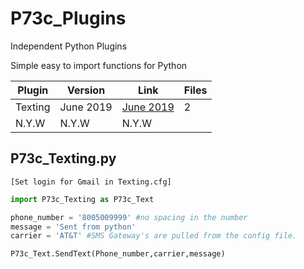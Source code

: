 # P73c_Plugins
Independent Python Plugins


Simple easy to import functions for Python



 Plugin| Version | Link | Files | 								
   --- |---------| ----	| ----	|
 Texting       | June 2019 | [June 2019](https://github.com/Protocol73/P73c_Plugins/tree/master/P73c_Texting "Ver 0.0.2") | 2 |	
 N.Y.W         |   N.Y.W         | 	N.Y.W |										

	

## P73c_Texting.py 
`[Set login for Gmail in Texting.cfg]`


```python
import P73c_Texting as P73c_Text

phone_number = '8005009999' #no spacing in the number
message = 'Sent from python'
carrier = 'AT&T' #SMS Gateway's are pulled from the config file.

P73c_Text.SendText(Phone_number,carrier,message)
```	


